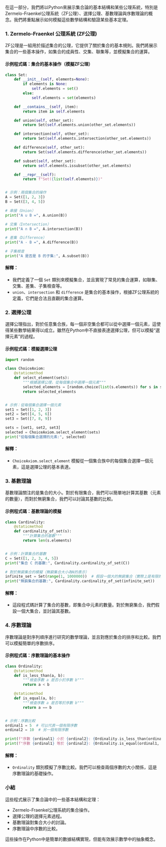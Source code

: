 在這一部分，我們將以Python來展示集合論的基本結構和某些公理系統，特別是Zermelo-Fraenkel公理系統（ZF公理）、選擇公理、基數理論與序數理論的概念。我們將重點展示如何模擬這些數學結構和驗證某些基本定理。

### 1. Zermelo-Fraenkel 公理系統 (ZF公理)
ZF公理是一組用於描述集合的公理，它提供了關於集合的基本規則。我們將展示集合的一些基本操作，如集合的成員性、交集、聯集等，並模擬集合的運算。

#### 示例程式碼：集合的基本操作（模擬ZF公理）

```python
class Set:
    def __init__(self, elements=None):
        if elements is None:
            self.elements = set()
        else:
            self.elements = set(elements)

    def __contains__(self, item):
        return item in self.elements

    def union(self, other_set):
        return Set(self.elements.union(other_set.elements))

    def intersection(self, other_set):
        return Set(self.elements.intersection(other_set.elements))

    def difference(self, other_set):
        return Set(self.elements.difference(other_set.elements))

    def subset(self, other_set):
        return self.elements.issubset(other_set.elements)

    def __repr__(self):
        return f"Set({list(self.elements)})"


# 示例：兩個集合的操作
A = Set([1, 2, 3])
B = Set([3, 4, 5])

# 串接（Union）
print("A ∪ B =", A.union(B))

# 交集（Intersection）
print("A ∩ B =", A.intersection(B))

# 差集（Difference）
print("A - B =", A.difference(B))

# 子集檢查
print("A 是否是 B 的子集:", A.subset(B))
```

#### 解釋：
- 我們定義了一個 `Set` 類別來模擬集合，並且實現了常見的集合運算，如聯集、交集、差集、子集檢查等。
- `union`、`intersection` 和 `difference` 是集合的基本操作，根據ZF公理系統的定義，它們是合法且直觀的集合運算。

### 2. 選擇公理
選擇公理指出，對於任意集合族，每一個非空集合都可以從中選擇一個元素，這使得某些數學結果得以成立。雖然在Python中不直接表達選擇公理，但可以模擬“選擇元素”的過程。

#### 示例程式碼：模擬選擇公理

```python
import random

class ChoiceAxiom:
    @staticmethod
    def select_element(sets):
        """根據選擇公理，從每個集合中選擇一個元素"""
        selected_elements = [random.choice(list(s.elements)) for s in sets]
        return selected_elements


# 示例：從每個集合選擇一個元素
set1 = Set([1, 2, 3])
set2 = Set([4, 5, 6])
set3 = Set([7, 8, 9])

sets = [set1, set2, set3]
selected = ChoiceAxiom.select_element(sets)
print("從每個集合選擇的元素:", selected)
```

#### 解釋：
- `ChoiceAxiom.select_element` 模擬從一個集合族中的每個集合選擇一個元素，這是選擇公理的基本表達。

### 3. 基數理論
基數理論關注的是集合的大小。對於有限集合，我們可以簡單地計算其基數（元素的數量），而對於無窮集合，我們可以討論其基數的比較。

#### 示例程式碼：基數理論的模擬

```python
class Cardinality:
    @staticmethod
    def cardinality_of_set(s):
        """計算集合的基數"""
        return len(s.elements)


# 示例：計算集合的基數
C = Set([1, 2, 3, 4, 5])
print("集合 C 的基數:", Cardinality.cardinality_of_set(C))

# 對於無窮集合的模擬（無窮集合大小為N的表示）
infinite_set = Set(range(1, 1000000))  # 假設一個大的無窮集合（實際上是有限的）
print("無窮集合的基數:", Cardinality.cardinality_of_set(infinite_set))
```

#### 解釋：
- 這段程式碼計算了集合的基數，即集合中元素的數量。對於無窮集合，我們假設一個大集合，並討論其基數。

### 4. 序數理論
序數理論是對序列順序進行研究的數學理論，並且對應於集合的排序和比較。我們可以模擬簡單的序數排序。

#### 示例程式碼：序數理論的基本操作

```python
class Ordinality:
    @staticmethod
    def is_less_than(a, b):
        """檢查序數 a 是否小於序數 b"""
        return a < b

    @staticmethod
    def is_equal(a, b):
        """檢查序數 a 是否等於序數 b"""
        return a == b


# 示例：序數比較
ordinal1 = 5  # 可以代表一個有限序數
ordinal2 = 10  # 另一個有限序數

print(f"序數 {ordinal1} 小於 {ordinal2}: {Ordinality.is_less_than(ordinal1, ordinal2)}")
print(f"序數 {ordinal1} 等於 {ordinal2}: {Ordinality.is_equal(ordinal1, ordinal2)}")
```

#### 解釋：
- `Ordinality` 類別模擬了序數比較。我們可以檢查兩個序數的大小關係，這是序數理論的基礎操作。

### 小結
這些程式展示了集合論中的一些基本結構和定理：
- Zermelo-Fraenkel公理系統的集合操作。
- 選擇公理的選擇元素過程。
- 基數理論對集合大小的討論。
- 序數理論中序數的比較。

這些操作在Python中是簡單的數據結構實現，但能有效展示數學中的抽象概念。